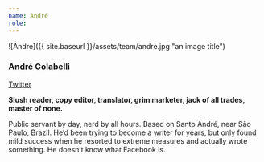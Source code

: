 ```yaml
---
name: André
role: 
---
```

![Andre]({{ site.baseurl }}/assets/team/andre.jpg "an image title")

### André Colabelli

[Twitter](https://twitter.com/AndreColabelli)

**Slush reader, copy editor, translator, grim marketer, jack of all trades, master of none.**

Public servant by day, nerd by all hours. Based on Santo André, near São Paulo, Brazil. He’d been trying to become a writer for years, but only found mild success when he resorted to extreme measures and actually wrote something. He doesn’t know what Facebook is.